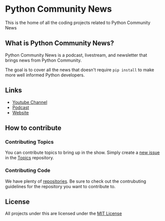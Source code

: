 # Python Community News


This is the home of all the coding projects related to Python Community News

## What is Python Community News?

Python Community News is a podcast, livestream, and newsletter that brings news from Python Community.

The goal is to cover all the news that doesn't require `pip install` to make more well informed Python developers.

## Links

- [Youtube Channel](https://www.youtube.com/channel/UCA8N-T_aEhHLzwwn47K-UFw)
- [Podcast](https://pythoncommunitynews.transistor.fm)
- [Website](https://pythoncommunitynews.com)

## How to contribute
### Contributing Topics
You can contribute topics to bring up in the show. Simply create a [new issue](https://github.com/python-community-news/topics/issues/new/choose) in the [Topics](https://github.com/Python-Community-News/Topics) repository.

### Contributing Code
We have plenty of [repositories](https://github.com/orgs/Python-Community-News/repositories). Be sure to check out the contrubuting guidelines for the repository you want to contribute to.

License
-------

All projects under this are licensed under the [MIT License](../LICENSE)